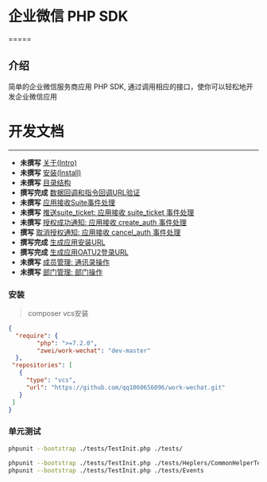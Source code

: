 # 企业微信 PHP SDK
=====

介绍
-----

简单的企业微信服务商应用 PHP SDK, 通过调用相应的接口，使你可以轻松地开发企业微信应用


开发文档
===============================

----
* **未撰写** [关于(Intro)](docs/md/1.0-INTRO.md)
* **未撰写** [安装(Install)](docs/md/2.0-INSTALL.md)
* **未撰写** [目录结构](docs/md/2.5-APPLICATION-STRUCT.md)
* **撰写完成** [数据回调和指令回调URL验证](docs/md/3.0-VALIDATE-URL.md)
* **未撰写** [应用接收Suite事件处理](docs/md/4.0-RECEVIE-SUITE-EVENT.md)
* **未撰写** [推送suite_ticket: 应用接收 suite_ticket 事件处理](docs/md/5.0-SUITE-TICKET.md)
* **未撰写** [授权成功通知: 应用接收 create_auth 事件处理](docs/md/6.0-INSTALL-NOTIFY.md)
* **撰写** [取消授权通知: 应用接收 cancel_auth 事件处理](docs/md/6.5-UNINSTALL-NOTIFY.md)
* **撰写完成** [生成应用安装URL](docs/md/7.0-GENERATE-INSTALL-URL.md)
* **撰写完成** [生成应用OATU2登录URL](docs/md/8.0-GENERATE-OAUTH2-URL.md)
* **未撰写** [成员管理: 通讯录操作](docs/md/6.5-UNINSTALL-NOTIFY.md)
* **未撰写** [部门管理: 部门操作](docs/md/6.5-UNINSTALL-NOTIFY.md)


### 安装
> composer vcs安装
```json
{
  "require": {
        "php": ">=7.2.0",
        "zwei/work-wechat": "dev-master"
  },
 "repositories": [
   {
     "type": "vcs",
     "url": "https://github.com/qq1060656096/work-wechat.git"
   }
 ]
}
```

### 单元测试
```sh
phpunit --bootstrap ./tests/TestInit.php ./tests/

phpunit --bootstrap ./tests/TestInit.php ./tests/Heplers/CommonHelperTest.php
phpunit --bootstrap ./tests/TestInit.php ./tests/Events
```
